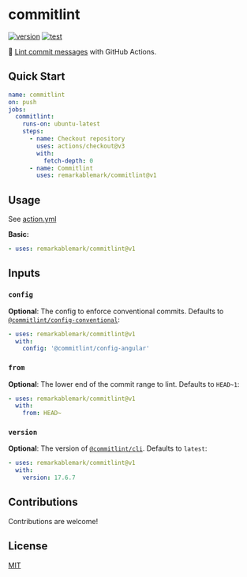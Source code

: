 # commitlint

[![version](https://badgen.net/github/release/remarkablemark/commitlint)](https://github.com/remarkablemark/commitlint/releases)
[![test](https://github.com/remarkablemark/commitlint/actions/workflows/test.yml/badge.svg)](https://github.com/remarkablemark/commitlint/actions/workflows/test.yml)

:notebook: [Lint commit messages](https://commitlint.js.org/) with GitHub Actions.

## Quick Start

```yaml
name: commitlint
on: push
jobs:
  commitlint:
    runs-on: ubuntu-latest
    steps:
      - name: Checkout repository
        uses: actions/checkout@v3
        with:
          fetch-depth: 0
      - name: Commitlint
        uses: remarkablemark/commitlint@v1
```

## Usage

See [action.yml](action.yml)

**Basic:**

```yaml
- uses: remarkablemark/commitlint@v1
```

## Inputs

### `config`

**Optional**: The config to enforce conventional commits. Defaults to [`@commitlint/config-conventional`](https://www.npmjs.com/package/@commitlint/config-conventional):

```yaml
- uses: remarkablemark/commitlint@v1
  with:
    config: '@commitlint/config-angular'
```

### `from`

**Optional**: The lower end of the commit range to lint. Defaults to `HEAD~1`:

```yaml
- uses: remarkablemark/commitlint@v1
  with:
    from: HEAD~
```

### `version`

**Optional**: The version of [`@commitlint/cli`](https://www.npmjs.com/package/@commitlint/cli). Defaults to `latest`:

```yaml
- uses: remarkablemark/commitlint@v1
  with:
    version: 17.6.7
```

## Contributions

Contributions are welcome!

## License

[MIT](LICENSE)
